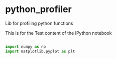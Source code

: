 # python_profiler
Lib for profiling python functions


This is for the Test content of the IPython notebook

```python

import numpy as np
import matplotlib.pyplot as plt


```

```python



```
